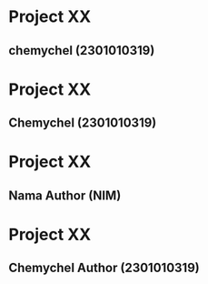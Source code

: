 # Project XX  
## chemychel (2301010319) 
# Project XX  
## Chemychel (2301010319) 
# Project XX  
## Nama Author (NIM) 
# Project XX  
## Chemychel Author (2301010319) 
